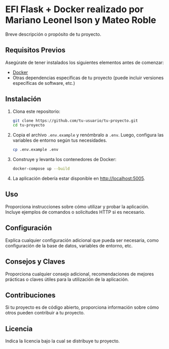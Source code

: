 # EFI Flask + Docker realizado por Mariano Leonel Ison y Mateo Roble

Breve descripción o propósito de tu proyecto.

## Requisitos Previos

Asegúrate de tener instalados los siguientes elementos antes de comenzar:

- [Docker](https://www.docker.com/)
- Otras dependencias específicas de tu proyecto (puede incluir versiones específicas de software, etc.)

## Instalación

1. Clona este repositorio:

    ```bash
    git clone https://github.com/tu-usuario/tu-proyecto.git
    cd tu-proyecto
    ```

2. Copia el archivo `.env.example` y renómbralo a `.env`. Luego, configura las variables de entorno según tus necesidades.

    ```bash
    cp .env.example .env
    ```

3. Construye y levanta los contenedores de Docker:

    ```bash
    docker-compose up --build
    ```

4. La aplicación debería estar disponible en [http://localhost:5005](http://localhost:5005).

## Uso

Proporciona instrucciones sobre cómo utilizar y probar la aplicación. Incluye ejemplos de comandos o solicitudes HTTP si es necesario.

## Configuración

Explica cualquier configuración adicional que pueda ser necesaria, como configuración de la base de datos, variables de entorno, etc.

## Consejos y Claves

Proporciona cualquier consejo adicional, recomendaciones de mejores prácticas o claves útiles para la utilización de la aplicación.

## Contribuciones

Si tu proyecto es de código abierto, proporciona información sobre cómo otros pueden contribuir a tu proyecto.

## Licencia

Indica la licencia bajo la cual se distribuye tu proyecto.

